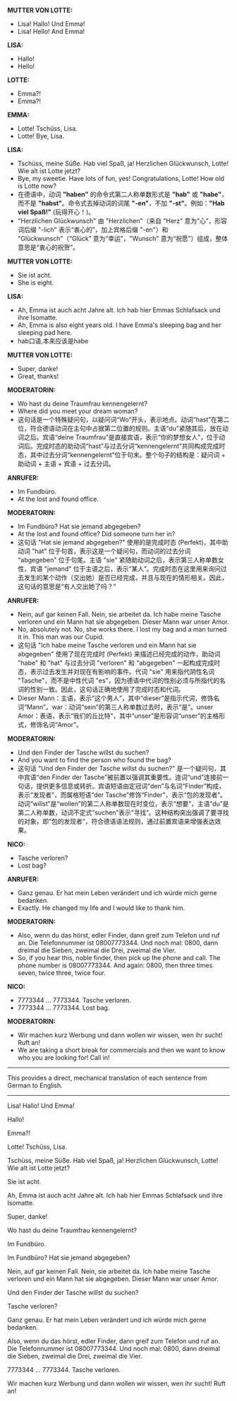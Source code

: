 **MUTTER VON LOTTE:**
- Lisa! Hallo! Und Emma!
- Lisa! Hello! And Emma!

**LISA:**
- Hallo!
- Hello!

**LOTTE:**
- Emma?!
- Emma?!

**EMMA:**
- Lotte! Tschüss, Lisa.
- Lotte! Bye, Lisa.

**LISA:**
- Tschüss, meine Süße. Hab viel Spaß, ja! Herzlichen Glückwunsch, Lotte! Wie alt ist Lotte jetzt?
- Bye, my sweetie. Have lots of fun, yes! Congratulations, Lotte! How old is Lotte now?
- 在德语中，动词 **"haben"** 的命令式第二人称单数形式是 **"hab"** 或 **"habe"**，而不是 **"habst"**。命令式去掉动词的词尾 **"-en"**，不加 **"-st"**。例如：**"Hab viel Spaß!"** (玩得开心！)。
- "Herzlichen Glückwunsch" 由 "Herzlichen"（来自 "Herz" 意为“心”，形容词后缀 "-lich" 表示“衷心的”，加上宾格后缀 "-en"）和 "Glückwunsch"（“Glück” 意为“幸运”，"Wunsch" 意为“祝愿”）组成，整体意思是“衷心的祝贺”。

**MUTTER VON LOTTE:**
- Sie ist acht.
- She is eight.

**LISA:**
- Ah, Emma ist auch acht Jahre alt. Ich hab hier Emmas Schlafsack und ihre Isomatte.
- Ah, Emma is also eight years old. I have Emma's sleeping bag and her sleeping pad here.
- hab口语,本来应该是habe

**MUTTER VON LOTTE:**
- Super, danke!
- Great, thanks!

**MODERATORIN:**
- Wo hast du deine Traumfrau kennengelernt?
- Where did you meet your dream woman?
- 这句话是一个特殊疑问句，以疑问词“Wo”开头，表示地点。动词“hast”在第二位，符合德语动词在主句中占据第二位置的规则。主语“du”紧随其后，放在动词之后。宾语“deine Traumfrau”是直接宾语，表示“你的梦想女人”，位于动词后。完成时态的助动词“hast”与过去分词“kennengelernt”共同构成完成时态，其中过去分词“kennengelernt”位于句末。整个句子的结构是：疑问词 + 助动词 + 主语 + 宾语 + 过去分词。

**ANRUFER:**
- Im Fundbüro.
- At the lost and found office.

**MODERATORIN:**
- Im Fundbüro? Hat sie jemand abgegeben?
- At the lost and found office? Did someone turn her in?
- 这句话 "Hat sie jemand abgegeben?" 使用的是完成时态 (Perfekt)，其中助动词 "hat" 位于句首，表示这是一个疑问句，而动词的过去分词 "abgegeben" 位于句尾。主语 "sie" 紧随助动词之后，表示第三人称单数女性，宾语 "jemand" 位于主语之后，表示“某人”。完成时态在这里用来询问过去发生的某个动作（交出她）是否已经完成，并且与现在的情形相关。因此，这句话的意思是“有人交出她了吗？”

**ANRUFER:**
- Nein, auf gar keinen Fall. Nein, sie arbeitet da. Ich habe meine Tasche verloren und ein Mann hat sie abgegeben. Dieser Mann war unser Amor.
- No, absolutely not. No, she works there. I lost my bag and a man turned it in. This man was our Cupid.
- 这句话 "Ich habe meine Tasche verloren und ein Mann hat sie abgegeben" 使用了现在完成时 (Perfekt) 来描述已经完成的动作，助动词 "habe" 和 "hat" 与过去分词 "verloren" 和 "abgegeben" 一起构成完成时态，表示过去发生并对现在有影响的事件。代词 "sie" 用来指代阴性名词 "Tasche"，而不是中性代词 "es"，因为德语中代词的性别必须与所指代的名词的性别一致。因此，这句话正确地使用了完成时态和代词。
- Dieser Mann：主语，表示“这个男人”，其中“dieser”是指示代词，修饰名词“Mann”。war：动词“sein”的第三人称单数过去时，表示“是”。unser Amor：表语，表示“我们的丘比特”，其中“unser”是形容词“unser”的主格形式，修饰名词“Amor”。

**MODERATORIN:**
- Und den Finder der Tasche willst du suchen?
- And you want to find the person who found the bag?
- 这句话 "Und den Finder der Tasche willst du suchen?" 是一个疑问句，其中宾语“den Finder der Tasche”被前置以强调其重要性。连词“und”连接前一句话，提供更多信息或转折。宾语短语由定冠词“den”与名词“Finder”构成，表示“发现者”，而属格短语“der Tasche”修饰“Finder”，表示“包的发现者”。动词“willst”是“wollen”的第二人称单数现在时变位，表示“想要”，主语“du”是第二人称单数，动词不定式“suchen”表示“寻找”。这种结构突出强调了要寻找的对象，即“包的发现者”，符合德语语法规则，通过前置宾语来增强表达效果。

**NICO:**
- Tasche verloren?
- Lost bag?

**ANRUFER:**
- Ganz genau. Er hat mein Leben verändert und ich würde mich gerne bedanken.
- Exactly. He changed my life and I would like to thank him.

**MODERATORIN:**
- Also, wenn du das hörst, edler Finder, dann greif zum Telefon und ruf an. Die Telefonnummer ist 08007773344. Und noch mal: 0800, dann dreimal die Sieben, zweimal die Drei, zweimal die Vier.
- So, if you hear this, noble finder, then pick up the phone and call. The phone number is 08007773344. And again: 0800, then three times seven, twice three, twice four.

**NICO:**
- 7773344 … 7773344. Tasche verloren.
- 7773344 ... 7773344. Lost bag.

**MODERATORIN:**
- Wir machen kurz Werbung und dann wollen wir wissen, wen ihr sucht! Ruft an!
- We are taking a short break for commercials and then we want to know who you are looking for! Call in!

---

This provides a direct, mechanical translation of each sentence from German to English.

---------------------------------------------------------------

Lisa! Hallo! Und Emma!

Hallo!

Emma?!

Lotte! Tschüss, Lisa.

Tschüss, meine Süße. Hab viel Spaß, ja! Herzlichen Glückwunsch, Lotte! Wie alt ist Lotte jetzt?

Sie ist acht.

Ah, Emma ist auch acht Jahre alt. Ich hab hier Emmas Schlafsack und ihre Isomatte.

Super, danke!

Wo hast du deine Traumfrau kennengelernt?

Im Fundbüro.

Im Fundbüro? Hat sie jemand abgegeben?

Nein, auf gar keinen Fall. Nein, sie arbeitet da. Ich habe meine Tasche verloren und ein Mann hat sie abgegeben. Dieser Mann war unser Amor.

Und den Finder der Tasche willst du suchen?

Tasche verloren?

Ganz genau. Er hat mein Leben verändert und ich würde mich gerne bedanken.

Also, wenn du das hörst, edler Finder, dann greif zum Telefon und ruf an. Die Telefonnummer ist 08007773344. Und noch mal: 0800, dann dreimal die Sieben, zweimal die Drei, zweimal die Vier.

7773344 … 7773344. Tasche verloren.

Wir machen kurz Werbung und dann wollen wir wissen, wen ihr sucht! Ruft an!
